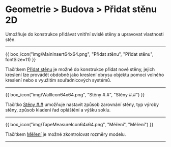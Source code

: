 
# Geometrie &gt; Budova &gt; Přidat stěnu 2D

<p>Umožňuje do konstrukce přidávat vnitřní svislé stěny a upravovat vlastnosti stěn.</p>

<hr class="main">

{{ box_icon("img/MainInsert64x64.png", "Přidat stěnu", "Přidat stěnu", fontSize=11) }}

<p>Tlačítkem <u>Přidat stěnu</u> je možné do konstrukce přidat nové stěny, jejich kreslení lze provádět obdobně jako kreslení obrysu objektu pomocí volného kreslení nebo s využitím souřadnicových systémů.</p>

<hr class="main">

{{ box_icon("img/WallIcon64x64.png", "Stěny #.#", "Stěny #.#") }} 

<p>Tlačítko <u>Stěny #.#</u> umožňuje nastavit způsob zarovnání stěny, typ výroby stěny, způsob kladení řad opláštění a výšku soklu.</p>

<hr class="main">

{{ box_icon("img/TapeMeasureIcon64x64.png", "Měření", "Měření") }}

<p>Tlačítkem <u>Měření</u> je možné zkontrolovat rozměry modelu.</p>

<hr class="main">

<!-- product: HiStruct Building Configurator -->


